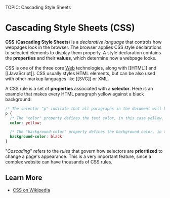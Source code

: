 TOPIC: Cascading Style Sheets

# Cascading Style Sheets (CSS)

**CSS** (**Cascading Style Sheets**) is a *declarative language* that controls how webpages look in the
browser. The browser applies CSS style declarations to selected elements to display them properly.
A style declaration contains the **properties** and their **values**, which determine how a webpage looks.

CSS is one of the three core [Web](/en/glossary/World_Wide_Web) technologies, along with [[HTML]]
and [[JavaScript]]. CSS usually styles HTML elements, but can be also used with other markup
languages like [[SVG]] or XML.

A CSS rule is a set of **properties** associated with a **selector**. Here is an example that makes every
HTML paragraph yellow against a black background:

```css
/* The selector "p" indicate that all paragraphs in the document will be affected by that rule */
p {
  /* The "color" property defines the text color, in this case yellow. */
  color: yellow;

  /* The "background-color" property defines the background color, in this case black. */
  background-color: black
}
```

"*Cascading*" refers to the *rules* that govern how selectors are **prioritized** to change a page's
appearance. This is a very important feature, since a complex website can have thousands of CSS rules.

## Learn More

- [CSS on Wikipedia](https://en.wikipedia.org/wiki/CSS)
